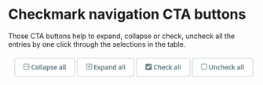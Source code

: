# Checkmark navigation CTA buttons

Those CTA buttons help to expand, collapse or check, uncheck all the entries by one click through the selections in the table.&#x20;

![Checkmark navigation buttons UI](<../../../.gitbook/assets/image (4) (1) (2).png>)
